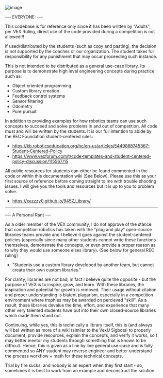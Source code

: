 ![image](https://github.com/user-attachments/assets/d1efa1b0-7bf6-4df5-b4d3-a61da0be6b11)

--- EVERYONE: ---

This codebase is for reference only since it has been written by "Adults", per VEX Ruling, 
direct use of the code provided during a competition is not allowed!!!

If used/distributed by the students (such as copy and pasting), the decision is not supported by the 
coaches or our organization. The student takes full responsibility for any punishment that may occur 
proceeding such instance.

This is not intended to be distributed as a general use-case library. Its purpose is to demonstrate 
high level engineering concepts during practice such as:
 - Object oriented programming
 - Custom library creation
 - Feedback control systems
 - Sensor filtering
 - Odometry
 - Pure pursuit

In addition to providing examples for how robotics teams can use such concepts to succeed and solve problems in and 
out of competition. All code must and will be written by the students. It is our full intention to abide
by the REC Foundation student-centered rules: 

 - https://kb.roboticseducation.org/hc/en-us/articles/5449868745367-Student-Centered-Policy 
 - https://www.vexforum.com/t/code-templates-and-student-centered-policy-discussion/115567/15

All public resources for students can either be found commented in the code or within this documentation wiki (See Below). Please use
this as your first source of reference before coming straight to me with trouble shooting issues. I will give you the tools and resources
but it is up to you to problem solve.
- https://xazzzy0.github.io/9457_Library/
 
-----------------------------------------------------------------------------------------------------------------------------

--- A Personal Rant ---

As a older member of the VEX community, I do not approve of the stance that competition robotics has taken with the "plug and play" 
open-source libraries teams provide and I believe it goes against the student-centered policies (especially since many other students 
cannot write these functions themselves, demonstrate the concepts, or even provide a proper reason as to why they would use someone 
elses library).
(See below for general REC ruling) 
- "Students use a custom library developed by another team, but cannot create their own custom libraries." 

For clarity, libraries are not bad, in fact I believe quite the opposite - but the purpose of VEX is to inspire, grow, and learn. With these libraries, the inspiration and potential for growth
is removed. Their usage without citation and proper understanding is blatent plagarism, especially in a competition environment where trophies may be awarded on percieved "skill". 
As a result, these libraries devalue the time, effort, and experience that many other very talented students have put into their own closed-source libraries which made them stand out.

Continuing, while yes, this is technically a library itself, this is (and always will be) written as more of a wiki (similar to the VexU Sigbots) to properly document, provide resources, 
explain the concepts, and verify it works, so I may better mentor my students through something that is known to be difficult. Hence, this is given as a line by line general use-case 
and is fully commented so ANY student may reverse engineer and better understand the process workflow + math for these technical concepts. 

Trial by fire sucks, and nobody is an expert when they first start - so, sometimes it is best to work from an example and deconstruct the solution.
